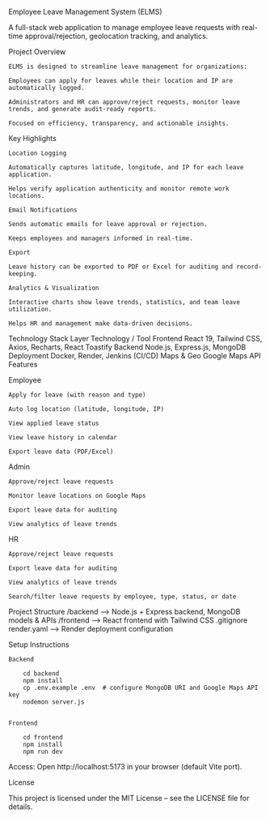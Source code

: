 Employee Leave Management System (ELMS)

A full-stack web application to manage employee leave requests with real-time approval/rejection, geolocation tracking, and analytics.

Project Overview

    ELMS is designed to streamline leave management for organizations:

    Employees can apply for leaves while their location and IP are automatically logged.

    Administrators and HR can approve/reject requests, monitor leave trends, and generate audit-ready reports.

    Focused on efficiency, transparency, and actionable insights.

Key Highlights

    Location Logging

    Automatically captures latitude, longitude, and IP for each leave application.

    Helps verify application authenticity and monitor remote work locations.

    Email Notifications

    Sends automatic emails for leave approval or rejection.

    Keeps employees and managers informed in real-time.

    Export

    Leave history can be exported to PDF or Excel for auditing and record-keeping.

    Analytics & Visualization

    Interactive charts show leave trends, statistics, and team leave utilization.

    Helps HR and management make data-driven decisions.

Technology Stack
Layer	Technology / Tool
    Frontend	React 19, Tailwind CSS, Axios, Recharts, React Toastify
    Backend	Node.js, Express.js, MongoDB
    Deployment	Docker, Render, Jenkins (CI/CD)
    Maps & Geo	Google Maps API
    Features

Employee

    Apply for leave (with reason and type)

    Auto log location (latitude, longitude, IP)

    View applied leave status

    View leave history in calendar

    Export leave data (PDF/Excel)

Admin

    Approve/reject leave requests

    Monitor leave locations on Google Maps

    Export leave data for auditing

    View analytics of leave trends

HR

    Approve/reject leave requests

    Export leave data for auditing

    View analytics of leave trends

    Search/filter leave requests by employee, type, status, or date

Project Structure
    /backend       --> Node.js + Express backend, MongoDB models & APIs
    /frontend      --> React frontend with Tailwind CSS
    .gitignore
    render.yaml    --> Render deployment configuration

Setup Instructions

    Backend

        cd backend
        npm install
        cp .env.example .env  # configure MongoDB URI and Google Maps API key
        nodemon server.js


    Frontend    

        cd frontend
        npm install
        npm run dev


Access: Open http://localhost:5173
 in your browser (default Vite port).

License

This project is licensed under the MIT License – see the LICENSE file for details.
